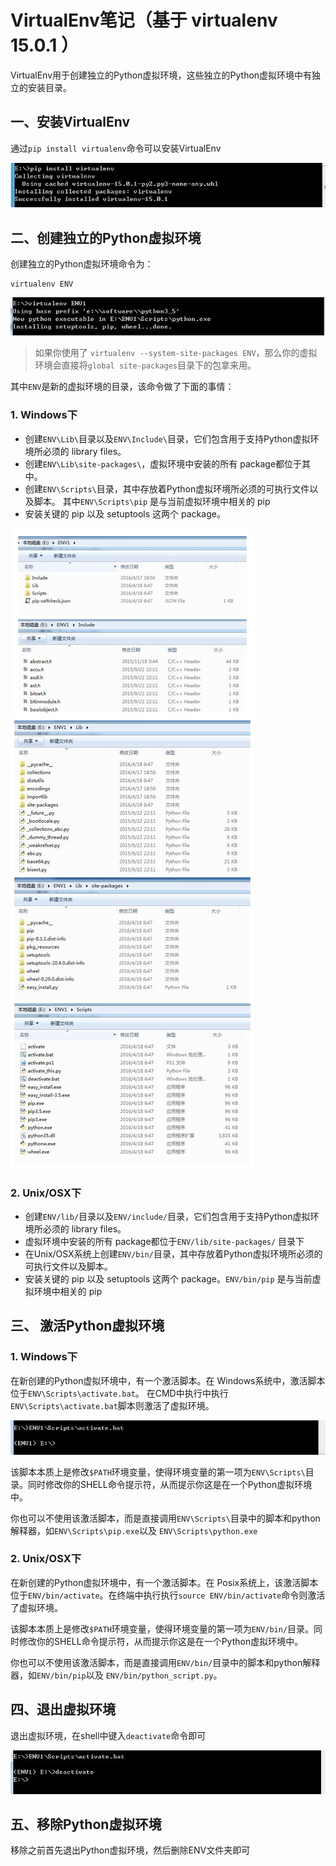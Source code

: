 <!--
    作者：华校专
    email: huaxz1986@163.com
**  本文档可用于个人学习目的，不得用于商业目的  **
-->
# VirtualEnv笔记（基于 virtualenv 15.0.1 ）
VirtualEnv用于创建独立的Python虚拟环境，这些独立的Python虚拟环境中有独立的安装目录。

## 一、安装VirtualEnv
通过`pip install virtualenv`命令可以安装VirtualEnv

![安装virtualenv](./imgs/virtualenv/install.JPG)

## 二、创建独立的Python虚拟环境
创建独立的Python虚拟环境命令为：

	virtualenv ENV

  ![创建虚拟环境](./imgs/virtualenv/usage.JPG)
  
> 如果你使用了 `virtualenv --system-site-packages ENV`，那么你的虚拟环境会直接将`global site-packages`目录下的包拿来用。

其中`ENV`是新的虚拟环境的目录，该命令做了下面的事情：

### 1. Windows下

* 创建`ENV\Lib\`目录以及`ENV\Include\`目录，它们包含用于支持Python虚拟环境所必须的
  library files。
* 创建`ENV\Lib\site-packages\`，虚拟环境中安装的所有 package都位于其中。 
* 创建`ENV\Scripts\`目录，其中存放着Python虚拟环境所必须的可执行文件以及脚本。
  其中`ENV\Scripts\pip` 是与当前虚拟环境中相关的 pip
* 安装关键的 pip 以及 setuptools 这两个 package。

 ![ENV环境](./imgs/virtualenv/win_files.jpg)

### 2. Unix/OSX下

* 创建`ENV/lib/`目录以及`ENV/include/`目录，它们包含用于支持Python虚拟环境所必须的
  library files。
* 虚拟环境中安装的所有 package都位于`ENV/lib/site-packages/` 目录下
* 在Unix/OSX系统上创建`ENV/bin/`目录，其中存放着Python虚拟环境所必须的可执行文件以及脚本。
* 安装关键的 pip 以及 setuptools 这两个 package。`ENV/bin/pip` 是与当前虚拟环境中相关的 pip

## 三、 激活Python虚拟环境

### 1. Windows下
在新创建的Python虚拟环境中，有一个激活脚本。在 Windows系统中，激活脚本位于`ENV\Scripts\activate.bat`。
在CMD中执行中执行`ENV\Scripts\activate.bat`脚本则激活了虚拟环境。

![激活ENV环境](./imgs/virtualenv/win_activate.JPG)

该脚本本质上是修改`$PATH`环境变量，使得环境变量的第一项为`ENV\Scripts\`目录。同时修改你的SHELL命令提示符，从而提示你这是在一个Python虚拟环境中。

你也可以不使用该激活脚本，而是直接调用`ENV\Scripts\`目录中的脚本和python解释器，如`ENV\Scripts\pip.exe`以及 `ENV\Scripts\python.exe`

### 2. Unix/OSX下
在新创建的Python虚拟环境中，有一个激活脚本。在 Posix系统上，该激活脚本位于`ENV/bin/activate`。在终端中执行执行`source ENV/bin/activate`命令则激活了虚拟环境。

该脚本本质上是修改`$PATH`环境变量，使得环境变量的第一项为`ENV/bin/`目录。同时修改你的SHELL命令提示符，从而提示你这是在一个Python虚拟环境中。

你也可以不使用该激活脚本，而是直接调用`ENV/bin/`目录中的脚本和python解释器，如`ENV/bin/pip`以及 `ENV/bin/python_script.py`。


## 四、退出虚拟环境
退出虚拟环境，在shell中键入`deactivate`命令即可

![退出ENV环境](./imgs/virtualenv/deactivate.JPG)

## 五、移除Python虚拟环境
移除之前首先退出Python虚拟环境，然后删除ENV文件夹即可
